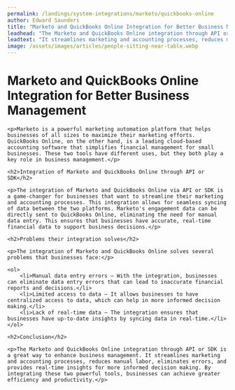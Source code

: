 ```yaml
---
permalink: /landings/system-integrations/marketo/quickbooks-online
author: Edward Saunders
title: "Marketo and QuickBooks Online Integration for Better Business Management"
leadhead: "The Marketo and QuickBooks Online integration through API or SDK is a great way to enhance business management"
leadtext: "It streamlines marketing and accounting processes, reduces manual labor, eliminates errors, and provides real-time insights for more informed decision making. By integrating these two powerful tools, businesses can achieve greater efficiency and productivity."
image: /assets/images/articles/people-sitting-near-table.webp
---
```

<div class="arttext">	<h1>Marketo and QuickBooks Online Integration for Better Business Management</h1>

	<p>Marketo is a powerful marketing automation platform that helps businesses of all sizes to maximize their marketing efforts. QuickBooks Online, on the other hand, is a leading cloud-based accounting software that simplifies financial management for small businesses. These two tools have different uses, but they both play a key role in business management.</p>

	<h2>Integration of Marketo and QuickBooks Online through API or SDK</h2>

	<p>The integration of Marketo and QuickBooks Online via API or SDK is a game-changer for businesses that want to streamline their marketing and accounting processes. This integration allows for seamless syncing of data between the two platforms. Marketo's engagement data can be directly sent to QuickBooks Online, eliminating the need for manual data entry. This ensures that businesses have accurate, real-time financial data to support business decisions.</p>

	<h2>Problems their integration solves</h2>

	<p>The integration of Marketo and QuickBooks Online solves several problems that businesses face:</p>

	<ol>
		<li>Manual data entry errors – With the integration, businesses can eliminate data entry errors that can lead to inaccurate financial reports and decisions.</li>
		<li>Limited access to data – It allows businesses to have centralized access to data, which can help in more informed decision making.</li>
		<li>Lack of real-time data – The integration ensures that businesses have up-to-date insights by syncing data in real-time.</li>
	</ol>

	<h2>Conclusion</h2>

	<p>The Marketo and QuickBooks Online integration through API or SDK is a great way to enhance business management. It streamlines marketing and accounting processes, reduces manual labor, eliminates errors, and provides real-time insights for more informed decision making. By integrating these two powerful tools, businesses can achieve greater efficiency and productivity.</p>
</div>